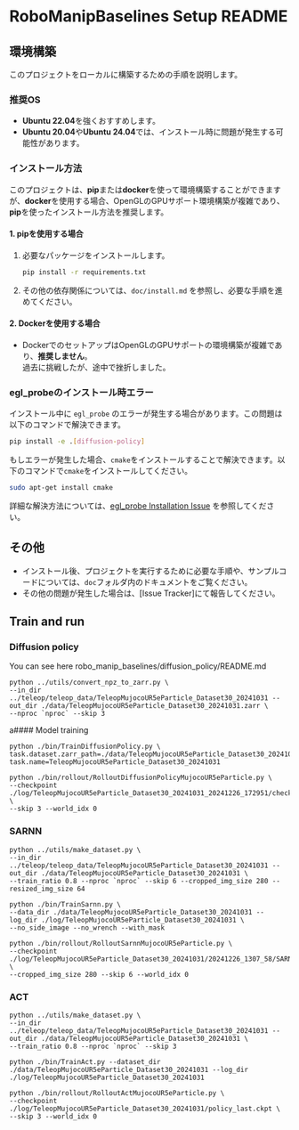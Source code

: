 # RoboManipBaselines Setup README

## 環境構築

このプロジェクトをローカルに構築するための手順を説明します。

### 推奨OS

- **Ubuntu 22.04**を強くおすすめします。
- **Ubuntu 20.04**や**Ubuntu 24.04**では、インストール時に問題が発生する可能性があります。

### インストール方法

このプロジェクトは、**pip**または**docker**を使って環境構築することができますが、**docker**を使用する場合、OpenGLのGPUサポート環境構築が複雑であり、**pip**を使ったインストール方法を推奨します。

#### 1. pipを使用する場合

1. 必要なパッケージをインストールします。

   ```bash
   pip install -r requirements.txt
   ```

2. その他の依存関係については、`doc/install.md` を参照し、必要な手順を進めてください。

#### 2. Dockerを使用する場合

- DockerでのセットアップはOpenGLのGPUサポートの環境構築が複雑であり、**推奨しません**。  
  過去に挑戦したが、途中で挫折しました。

### egl_probeのインストール時エラー

インストール中に `egl_probe` のエラーが発生する場合があります。この問題は以下のコマンドで解決できます。

```bash
pip install -e .[diffusion-policy]
```

もしエラーが発生した場合、`cmake`をインストールすることで解決できます。以下のコマンドで`cmake`をインストールしてください。

```bash
sudo apt-get install cmake
```

詳細な解決方法については、[egl_probe Installation Issue](https://github.com/StanfordVL/egl_probe/issues/2) を参照してください。

## その他

- インストール後、プロジェクトを実行するために必要な手順や、サンプルコードについては、`doc`フォルダ内のドキュメントをご覧ください。
- その他の問題が発生した場合は、[Issue Tracker]にて報告してください。



## Train and run
### Diffusion policy
You can see here robo_manip_baselines/diffusion_policy/README.md

```console
python ../utils/convert_npz_to_zarr.py \
--in_dir ../teleop/teleop_data/TeleopMujocoUR5eParticle_Dataset30_20241031 --out_dir ./data/TeleopMujocoUR5eParticle_Dataset30_20241031.zarr \
--nproc `nproc` --skip 3
```
a#### Model training
```console
python ./bin/TrainDiffusionPolicy.py \
task.dataset.zarr_path=./data/TeleopMujocoUR5eParticle_Dataset30_20241031.zarr task.name=TeleopMujocoUR5eParticle_Dataset30_20241031
```

```console
python ./bin/rollout/RolloutDiffusionPolicyMujocoUR5eParticle.py \
--checkpoint ./log/TeleopMujocoUR5eParticle_Dataset30_20241031_20241226_172951/checkpoints/200.ckpt \
--skip 3 --world_idx 0
```
### SARNN
```console
python ../utils/make_dataset.py \
--in_dir ../teleop/teleop_data/TeleopMujocoUR5eParticle_Dataset30_20241031 --out_dir ./data/TeleopMujocoUR5eParticle_Dataset30_20241031 \
--train_ratio 0.8 --nproc `nproc` --skip 6 --cropped_img_size 280 --resized_img_size 64
```

```console
python ./bin/TrainSarnn.py \
--data_dir ./data/TeleopMujocoUR5eParticle_Dataset30_20241031 --log_dir ./log/TeleopMujocoUR5eParticle_Dataset30_20241031 \
--no_side_image --no_wrench --with_mask
```

```console
python ./bin/rollout/RolloutSarnnMujocoUR5eParticle.py \
--checkpoint ./log/TeleopMujocoUR5eParticle_Dataset30_20241031/20241226_1307_58/SARNN.pth \
--cropped_img_size 280 --skip 6 --world_idx 0
```

### ACT
```console
python ../utils/make_dataset.py \
--in_dir ../teleop/teleop_data/TeleopMujocoUR5eParticle_Dataset30_20241031 --out_dir ./data/TeleopMujocoUR5eParticle_Dataset30_20241031 \
--train_ratio 0.8 --nproc `nproc` --skip 3
```

```console
python ./bin/TrainAct.py --dataset_dir ./data/TeleopMujocoUR5eParticle_Dataset30_20241031 --log_dir ./log/TeleopMujocoUR5eParticle_Dataset30_20241031
```

```console
python ./bin/rollout/RolloutActMujocoUR5eParticle.py \
--checkpoint ./log/TeleopMujocoUR5eParticle_Dataset30_20241031/policy_last.ckpt \
--skip 3 --world_idx 0
```